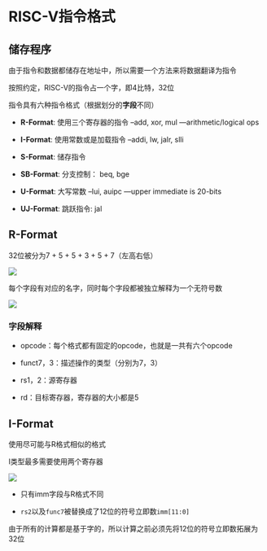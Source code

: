 # RISC-V指令格式

## 储存程序

由于指令和数据都储存在地址中，所以需要一个方法来将数据翻译为指令

按照约定，RISC-V的指令占一个字，即4比特，32位

指令具有六种指令格式（根据划分的**字段**不同）

* **R-Format**: 使用三个寄存器的指令
  –add, xor, mul —arithmetic/logical ops

* **I-Format**: 使用常数或是加载指令
  –addi, lw, jalr, slli

* **S-Format**: 储存指令

* **SB-Format**: 分支控制： beq, bge

* **U-Format**: 大写常数
  –lui, auipc —upper immediate is 20-bits

* **UJ-Format**: 跳跃指令: jal

## R-Format

32位被分为7 + 5 + 5 + 3 + 5 + 7（左高右低）

![](C:\Users\chenkexu\AppData\Roaming\marktext\images\2023-04-09-16-20-02-image.png)

每个字段有对应的名字，同时每个字段都被独立解释为一个无符号数

![](C:\Users\chenkexu\AppData\Roaming\marktext\images\2023-04-09-16-20-24-image.png)

### 字段解释

* opcode：每个格式都有固定的opcode，也就是一共有六个opcode

* funct7，3：描述操作的类型（分别为7，3）

* rs1，2：源寄存器

* rd：目标寄存器，寄存器的大小都是5

## I-Format

使用尽可能与R格式相似的格式

I类型最多需要使用两个寄存器

![](C:\Users\chenkexu\AppData\Roaming\marktext\images\2023-04-18-19-09-36-image.png)

* 只有imm字段与R格式不同

* `rs2`以及`func7`被替换成了12位的符号立即数`imm[11:0]`

由于所有的计算都是基于字的，所以计算之前必须先将12位的符号立即数拓展为32位
